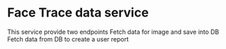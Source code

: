 
Face Trace data service
====================================
This service provide two endpoints
Fetch data for  image and save into DB
Fetch data from DB to create a user report